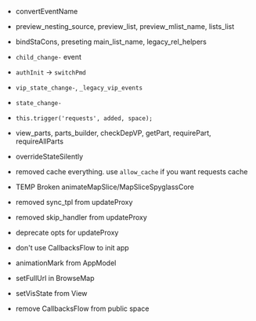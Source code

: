- convertEventName

- preview_nesting_source, preview_list, preview_mlist_name, lists_list

- bindStaCons, preseting main_list_name, legacy_rel_helpers

- `child_change-` event

- `authInit` -> `switchPmd`

- `vip_state_change-`, `_legacy_vip_events`

- `state_change-`

- `this.trigger('requests', added, space);`

- view_parts, parts_builder, checkDepVP, getPart, requirePart, requireAllParts

- overrideStateSilently

- removed cache everything. use `allow_cache` if you want requests cache

- TEMP Broken animateMapSlice/MapSliceSpyglassCore

- removed sync_tpl from updateProxy

- removed skip_handler from updateProxy

- deprecate opts for updateProxy

- don't use CallbacksFlow to init app

- animationMark from AppModel

- setFullUrl in BrowseMap

- setVisState from View

- remove CallbacksFlow from public space
